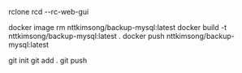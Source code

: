 rclone rcd --rc-web-gui

docker image rm nttkimsong/backup-mysql:latest
docker build -t nttkimsong/backup-mysql:latest .
docker push nttkimsong/backup-mysql:latest 

git init
git add .
git push